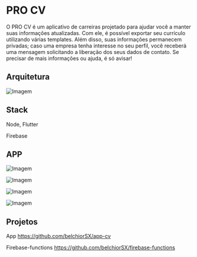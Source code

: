 
# PRO CV

O PRO CV é um aplicativo de carreiras projetado para ajudar você a manter suas informações atualizadas. Com ele, é possível exportar seu currículo utilizando várias templates. Além disso, suas informações permanecem privadas; caso uma empresa tenha interesse no seu perfil, você receberá uma mensagem solicitando a liberação dos seus dados de contato. Se precisar de mais informações ou ajuda, é só avisar!
## Arquitetura
![Imagem](https://firebasestorage.googleapis.com/v0/b/betsure-36cd0.appspot.com/o/Diagrama%20sem%20nome.drawio%20(3).png?alt=media&token=8cea9054-2ce5-417f-af32-3145c4b9688a)
## Stack

Node, Flutter

Firebase

## APP

![Imagem](https://firebasestorage.googleapis.com/v0/b/betsure-36cd0.appspot.com/o/11.PNG?alt=media&token=4d081b1a-1aaf-4552-9c57-37f95a308edd)

![Imagem](https://firebasestorage.googleapis.com/v0/b/betsure-36cd0.appspot.com/o/22.PNG?alt=media&token=7c0d134e-45bc-4a15-96f3-9bbb2bc4b849)

![Imagem](https://firebasestorage.googleapis.com/v0/b/betsure-36cd0.appspot.com/o/33.PNG?alt=media&token=4edb6db5-d3b1-44b6-8998-95666ecb7d49)

![Imagem](https://firebasestorage.googleapis.com/v0/b/betsure-36cd0.appspot.com/o/44.PNG?alt=media&token=78509052-4bb3-4c03-905e-beccec4a6cf1)
## Projetos

App
https://github.com/belchiorSX/app-cv

Firebase-functions
https://github.com/belchiorSX/firebase-functions

